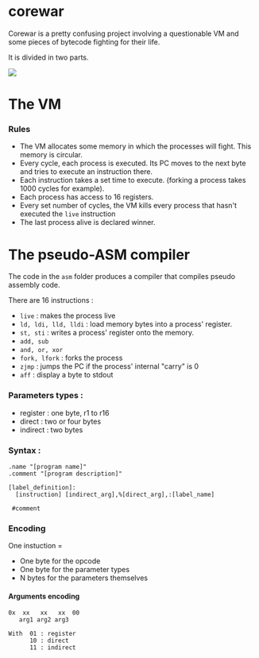 # corewar

Corewar is a pretty confusing project involving a questionable VM and some pieces of bytecode fighting for their life.

It is divided in two parts.

![](https://i.imgur.com/gZEBH4p.png)

# The VM

### Rules

+ The VM allocates some memory in which the processes will fight. This memory is circular.
+ Every cycle, each process is executed. Its PC moves to the next byte and tries to execute an instruction there.
+ Each instruction takes a set time to execute. (forking a process takes 1000 cycles for example).
+ Each process has access to 16 registers.
+ Every set number of cycles, the VM kills every process that hasn't executed the `live` instruction
+ The last process alive is declared winner.

# The pseudo-ASM compiler

The code in the `asm` folder produces a compiler that compiles pseudo assembly code.

There are 16 instructions :
+ `live`          : makes the process live
+ `ld, ldi, lld, lldi`       : load memory bytes into a process' register.
+ `st, sti`       : writes a process' register onto the memory.
+ `add, sub`
+ `and, or, xor`
+ `fork, lfork`   : forks the process
+ `zjmp`          : jumps the PC if the process' internal "carry" is 0
+ `aff`           : display a byte to stdout

### Parameters types :

+ register : one byte, r1 to r16
+ direct : two or four bytes
+ indirect : two bytes

### Syntax :
```
.name "[program name]"
.comment "[program description]"

[label_definition]:
  [instruction] [indirect_arg],%[direct_arg],:[label_name]
 
 #comment
```

### Encoding

One instuction =
+ One byte for the opcode
+ One byte for the parameter types
+ N bytes for the parameters themselves

#### Arguments encoding
```
0x  xx   xx   xx  00
   arg1 arg2 arg3
   
With  01 : register
      10 : direct
      11 : indirect
